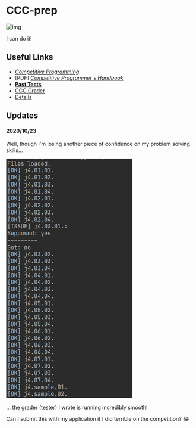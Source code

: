 # CCC-prep
![img](https://5b0988e595225.cdn.sohucs.com/images/20190531/e47f06c53dae4b1d9197bf594c377ac8.jpeg)

I can do it!

## Useful Links
* *[Competitive Programming](https://cpbook.net)*
* [PDF] *[Competitive Programmer's Handbook](https://cses.fi/book/book.pdf)*
* **[Past Tests](https://www.cemc.uwaterloo.ca/contests/past_contests.html#ccc)**
* [CCC Grader](https://cccgrader.com)
* [Details](https://cemc.uwaterloo.ca/contests/computing/details.html)

## Updates
#### 2020/10/23
Well, though I'm losing another piece of confidence on my problem solving skills...

![screenshot](https://github.com/Cynthia7979/CCC-prep/blob/main/resources/Screenshot_2020-10-23_182522.png?raw=true)

... the grader (tester) I wrote is running incredibly smooth!

Can I submit this with my application if I did terrible on the competition? :joy: